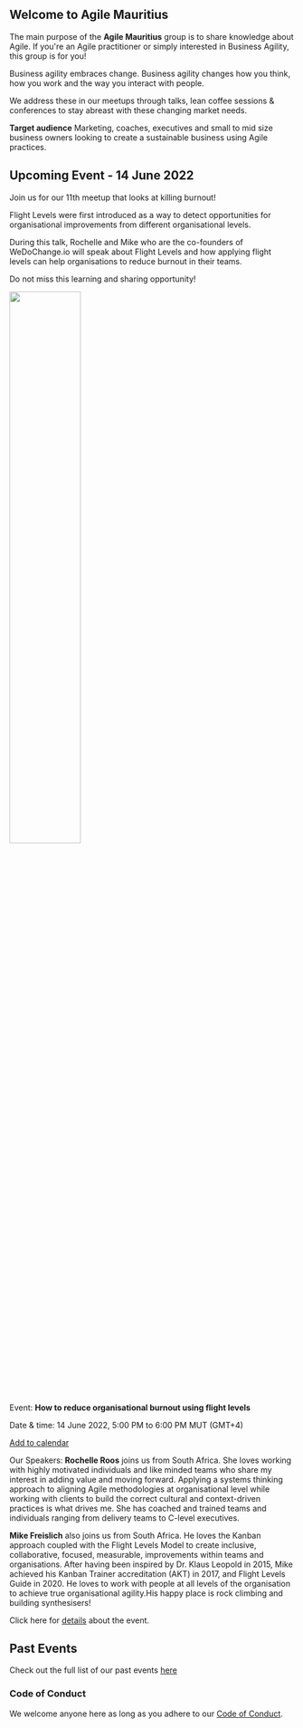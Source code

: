 ## Welcome to Agile Mauritius

The main purpose of the **Agile Mauritius** group is to share knowledge about Agile. If you're an Agile practitioner or simply interested in Business Agility, this group is for you!

Business agility embraces change. Business agility changes how you think, how you work and the way you interact with people.

We address these in our meetups through talks, lean coffee sessions & conferences to stay abreast with these changing market needs.

**Target audience**
Marketing, coaches, executives and small to mid size business owners looking to create a sustainable business using Agile practices.

## Upcoming Event - 14 June 2022

Join us for our 11th meetup that looks at killing burnout!

Flight Levels were first introduced as a way to detect opportunities for organisational improvements from different organisational levels. 

During this talk, Rochelle and Mike who are the co-founders of WeDoChange.io will speak about Flight Levels and how applying flight levels can help organisations to reduce burnout in their teams.

Do not miss this learning and sharing opportunity!

<a href="https://www.meetup.com/agile-mauritius/events/286413514/">
<img src="https://agilemauritius.com/events/event-banner-11.png" width="50%">
</a>


Event: **How to reduce organisational burnout using flight levels**


Date & time: 14 June 2022,  5:00 PM to 6:00 PM MUT (GMT+4)

[Add to calendar](https://www.meetup.com/agile-mauritius/events/286413514/#:~:text=Add%20to-,calendar,-Online%20event)


Our Speakers:
**Rochelle Roos** joins us from South Africa. She loves working with highly motivated individuals and like minded teams who share my interest in adding value and moving forward. Applying a systems thinking approach to aligning Agile methodologies at organisational level while working with clients to build the correct cultural and context-driven practices is what drives me. She has coached and trained teams and individuals ranging from delivery teams to C-level executives.

**Mike Freislich** also joins us from South Africa. He loves the Kanban approach coupled with the Flight Levels Model to create inclusive, collaborative, focused, measurable, improvements within teams and organisations. After having been inspired by Dr. Klaus Leopold in 2015, Mike achieved his Kanban Trainer accreditation (AKT) in 2017, and Flight Levels Guide in 2020. He loves to work with people at all levels of the organisation to achieve true organisational agility.His happy place is rock climbing and building synthesisers!

Click here for [details](https://www.meetup.com/agile-mauritius/events/286413514/) about the event.


## Past Events

Check out the full list of our past events [here](http://agilemauritius.com/past-events)

### Code of Conduct

We welcome anyone here as long as you adhere to our [Code of Conduct](http://agilemauritius.com/code-of-conduct).
